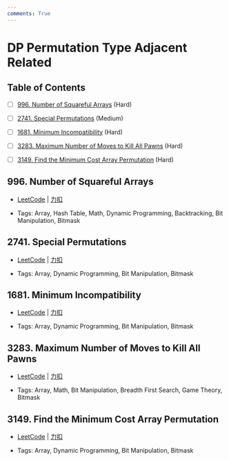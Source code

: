 ```yaml
---
comments: True
---
```


# DP Permutation Type Adjacent Related

## Table of Contents

- [ ] [996. Number of Squareful Arrays](#996-number-of-squareful-arrays) (Hard)
- [ ] [2741. Special Permutations](#2741-special-permutations) (Medium)
- [ ] [1681. Minimum Incompatibility](#1681-minimum-incompatibility) (Hard)
- [ ] [3283. Maximum Number of Moves to Kill All Pawns](#3283-maximum-number-of-moves-to-kill-all-pawns) (Hard)
- [ ] [3149. Find the Minimum Cost Array Permutation](#3149-find-the-minimum-cost-array-permutation) (Hard)


## 996. Number of Squareful Arrays

-    [LeetCode](https://leetcode.com/problems/number-of-squareful-arrays/) | [力扣](https://leetcode.cn/problems/number-of-squareful-arrays/)

-   Tags: Array, Hash Table, Math, Dynamic Programming, Backtracking, Bit Manipulation, Bitmask



## 2741. Special Permutations

-    [LeetCode](https://leetcode.com/problems/special-permutations/) | [力扣](https://leetcode.cn/problems/special-permutations/)

-   Tags: Array, Dynamic Programming, Bit Manipulation, Bitmask



## 1681. Minimum Incompatibility

-    [LeetCode](https://leetcode.com/problems/minimum-incompatibility/) | [力扣](https://leetcode.cn/problems/minimum-incompatibility/)

-   Tags: Array, Dynamic Programming, Bit Manipulation, Bitmask



## 3283. Maximum Number of Moves to Kill All Pawns

-    [LeetCode](https://leetcode.com/problems/maximum-number-of-moves-to-kill-all-pawns/) | [力扣](https://leetcode.cn/problems/maximum-number-of-moves-to-kill-all-pawns/)

-   Tags: Array, Math, Bit Manipulation, Breadth First Search, Game Theory, Bitmask



## 3149. Find the Minimum Cost Array Permutation

-    [LeetCode](https://leetcode.com/problems/find-the-minimum-cost-array-permutation/) | [力扣](https://leetcode.cn/problems/find-the-minimum-cost-array-permutation/)

-   Tags: Array, Dynamic Programming, Bit Manipulation, Bitmask
